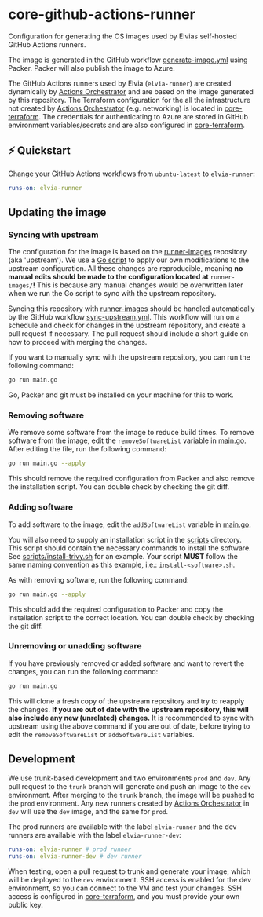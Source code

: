 # core-github-actions-runner

Configuration for generating the OS images used by Elvias self-hosted GitHub Actions runners.

The image is generated in the GitHub workflow [generate-image.yml](.github/workflows/generate-image.yml) using Packer.
Packer will also publish the image to Azure.

The GitHub Actions runners used by Elvia (`elvia-runner`) are created dynamically by [Actions Orchestrator](https://github.com/3lvia/core/tree/trunk/src/actions-orchestrator) and are based on the image generated by this repository.
The Terraform configuration for the all the infrastructure not created by [Actions Orchestrator](https://github.com/3lvia/core/tree/trunk/src/actions-orchestrator) (e.g. networking) is located in [core-terraform](https://github.com/3lvia/core-terraform).
The credentials for authenticating to Azure are stored in GitHub environment variables/secrets and are also configured in [core-terraform](https://github.com/3lvia/core-terraform).

## ⚡ Quickstart

Change your GitHub Actions workflows from `ubuntu-latest` to `elvia-runner`:

```yaml
runs-on: elvia-runner
```

## Updating the image

### Syncing with upstream

The configuration for the image is based on the [runner-images](https://github.com/actions/runner-images) repository (aka 'upstream').
We use a [Go script](main.go) to apply our own modifications to the upstream configuration.
All these changes are reproducible, meaning **no manual edits should be made to the configuration located at** `runner-images/`**!**
This is because any manual changes would be overwritten later when we run the Go script to sync with the upstream repository.

Syncing this repository with [runner-images](https://github.com/actions/runner-images) should be handled automatically by the GitHub workflow [sync-upstream.yml](.github/workflows/sync-upstream.yml).
This workflow will run on a schedule and check for changes in the upstream repository, and create a pull request if necessary.
The pull request should include a short guide on how to proceed with merging the changes.

If you want to manually sync with the upstream repository, you can run the following command:

```bash
go run main.go
```

Go, Packer and git must be installed on your machine for this to work.

### Removing software

We remove some software from the image to reduce build times.
To remove software from the image, edit the `removeSoftwareList` variable in [main.go](main.go).
After editing the file, run the following command:

```bash
go run main.go --apply
```

This should remove the required configuration from Packer and also remove the installation script.
You can double check by checking the git diff.

### Adding software

To add software to the image, edit the `addSoftwareList` variable in [main.go](main.go).

You will also need to supply an installation script in the [scripts](scripts) directory.
This script should contain the necessary commands to install the software.
See [scripts/install-trivy.sh](scripts/install-trivy.sh) for an example.
Your script **MUST** follow the same naming convention as this example, i.e.: `install-<software>.sh`.

As with removing software, run the following command:

```bash
go run main.go --apply
```

This should add the required configuration to Packer and copy the installation script to the correct location.
You can double check by checking the git diff.

### Unremoving or unadding software

If you have previously removed or added software and want to revert the changes, you can run the following command:

```bash
go run main.go
```

This will clone a fresh copy of the upstream repository and try to reapply the changes.
**If you are out of date with the upstream repository, this will also include any new (unrelated) changes.**
It is recommended to sync with upstream using the above command if you are out of date, before trying to edit the `removeSoftwareList` or `addSoftwareList` variables.

## Development

We use trunk-based development and two environments `prod` and `dev`.
Any pull request to the `trunk` branch will generate and push an image to the `dev` environment.
After merging to the `trunk` branch, the image will be pushed to the `prod` environment.
Any new runners created by [Actions Orchestrator](https://github.com/3lvia/core/tree/trunk/src/actions-orchestrator) in `dev` will use the `dev` image, and the same for `prod`.

The prod runners are available with the label `elvia-runner` and the dev runners are available with the label `elvia-runner-dev`:

```yaml
runs-on: elvia-runner # prod runner
runs-on: elvia-runner-dev # dev runner
```

When testing, open a pull request to trunk and generate your image, which will be deployed to the `dev` environment.
SSH access is enabled for the dev environment, so you can connect to the VM and test your changes.
SSH access is configured in [core-terraform](https://github.com/3lvia/core-terraform), and you must provide your own public key.

